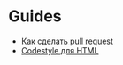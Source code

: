 # Guides

- [Как сделать pull request](how-to-pull-request.md)
- [Codestyle для HTML](html-codestyle.md)
